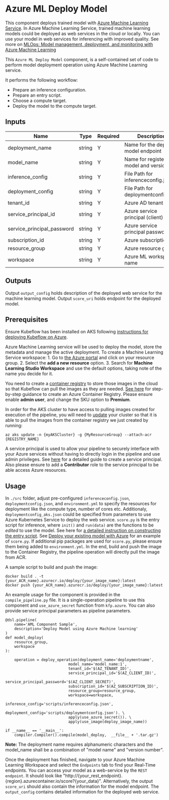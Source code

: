 # Azure ML Deploy Model

This component deploys trained model with [Azure Machine Learning Service](https://azure.microsoft.com/en-us/services/machine-learning/#documentation). In Azure Machine Learning Service, trained machine learning models could be deployed as web services in the cloud or locally. You can use your model in web services for inferencing with improved quality. See more on [MLOps: Model management, deployment, and monitoring with Azure Machine Learning](https://docs.microsoft.com/en-us/azure/machine-learning/concept-model-management-and-deployment)

This `Azure ML Deploy Model` component, is a self-contained set of code to perform model deployment operation using Azure Machine Learning service.

It performs the following workflow:

- Prepare an inference configuration.
- Prepare an entry script.
- Choose a compute target.
- Deploy the model to the compute target.

## Inputs

| Name                       | Type   | Required | Description                           |
| -------------------------- | ------ | -------- | ------------------------------------- |
| deployment_name            | string | Y        | Name for the deployed model endpoint  |
| model_name                 | string | Y        | Name for registered model and version |
| inference_config           | string | Y        | File Path for inferenceconfig.json    |
| deployment_config          | string | Y        | File Path for deploymentconfig.json   |
| tenant_id                  | string | Y        | Azure AD tenant Id                    |
| service_principal_id       | string | Y        | Azure service principal (client) Id   |
| service_principal_password | string | Y        | Azure service principal password      |
| subscription_id            | string | Y        | Azure subscription Id                 |
| resource_group             | string | Y        | Azure resource group                  |
| workspace                  | string | Y        | Azure ML workspace name               |

## Outputs

Output `output_config` holds description of the deployed web service for the machine learning model.
Output `score_uri` holds endpoint for the deployed model.

## Prerequisites

Ensure Kubeflow has been installed on AKS following [instructions for deploying Kubeflow on Azure](https://www.kubeflow.org/docs/azure/).

Azure Machine Learning service will be used to deploy the model, store the metadata and manage the active deployment. To create a Machine Learning Service workspace: 1. Go to [the Azure portal](https://portal.azure.com) and click on your resource group. 2. Select the **add a new resource** option. 3. Search for **Machine Learning Studio Workspace** and use the default options, taking note of the name you decide for it.

You need to create a [container registry](https://docs.microsoft.com/en-us/azure/container-registry/container-registry-intro) to store those images in the cloud so that Kubeflow can pull the images as they are needed. [See here](https://docs.microsoft.com/en-us/azure/container-registry/container-registry-get-started-portal) for step-by-step guidance to create an Azure Container Registry. Please ensure enable **admin user**, and change the SKU option to **Premium**.

In order for the AKS cluster to have access to pulling images created for execution of the pipeline, you will need to [update](https://docs.microsoft.com/en-us/azure/aks/cluster-container-registry-integration) your cluster so that it is able to pull the images from the container registry we just created by running:

```shell
az aks update -n {myAKSCluster} -g {MyResourceGroup} --attach-acr {REGISTRY_NAME}
```

A service principal is used to allow your pipeline to securely interface with your Azure services without having to directly login in the pipeline and use admin privileges. See [here](https://docs.microsoft.com/en-us/powerapps/developer/common-data-service/walkthrough-register-app-azure-active-directory) for a detailed guide to create a service principal. Also please ensure to add a **Contributor** role to the service principal to be able access Azure resources.

## Usage

In `./src` folder, adjust pre-configured `inferenceconfig.json`, `deploymentconfig.json`, and `environment.yml` to specify the resources for deployment like the compute type, number of cores etc. Additionaly, `deploymentconfig_aks.json` could be specified from parameters to use Azure Kubernetes Service to deploy the web service. `score.py` is the entry script for inference, where `init()` and `run(data)` are the functions to be _edited_ to use the model. See here for [a detailed instruction on constructing the entry script](https://docs.microsoft.com/en-us/azure/machine-learning/how-to-deploy-and-where?tabs=azcli). See [Deploy your existing model with Azure](https://docs.microsoft.com/en-us/azure/machine-learning/how-to-deploy-existing-model#entry-script-scorepy) for an example of `score.py`. If additional pip packages are used for `score.py`, please ensure them being added to `environment.yml`. In the end, build and push the image to the Container Registry, the pipeline operation will directly pull the image from ACR.

A sample script to build and push the image:

```shell
docker build . -t {your_ACR_name}.azurecr.io/deploy/{your_image_name}:latest
docker push {your_ACR_name}.azurecr.io/deploy/{your_image_name}:latest
```

An example usage for the component is provided in the `compile_pipeline.py` file. It is a single-operation pipeline to use this component and `use_azure_secret` function from `kfp.azure`. You can also provide service principal parameters as pipeline parameters.

```
@dsl.pipeline(
    name='AML Component Sample',
    description='Deploy Model using Azure Machine learning'
)
def model_deploy(
    resource_group,
    workspace
):

    operation = deploy_operation(deployment_name='deploymentname',
                            model_name='model_name:1',
                            tenant_id='$(AZ_TENANT_ID)',
                            service_principal_id='$(AZ_CLIENT_ID)',
                            service_principal_password='$(AZ_CLIENT_SECRET)',
                            subscription_id='$(AZ_SUBSCRIPTION_ID)',
                            resource_group=resource_group,
                            workspace=workspace,
                            inference_config='scripts/inferenceconfig.json',
                            deployment_config='scripts/deploymentconfig.json'). \
                            apply(use_azure_secret()). \
                            apply(use_image(deploy_image_name))

if __name__ == '__main__':
    compiler.Compiler().compile(model_deploy,  __file__ + '.tar.gz')
```

**Note:** The deployment name requires alphanumeric characters and the model_name shall be a combination of "model name" and "version number".

Once the deployment has finished, navigate to your Azure Machine Learning Workspace and select the `Endpoints` tab to find your Real-Time endpoints. You can access your model as a web-service by the `REST endpoint`. It should look like "http://{your_rest_endpoint}.{region}.azurecontainer.io/score?{your_data}". Alternatively, the output `score_uri` should also contain the information for the model endpoint. The `output_config` contains detailed information for the deployed web service.
